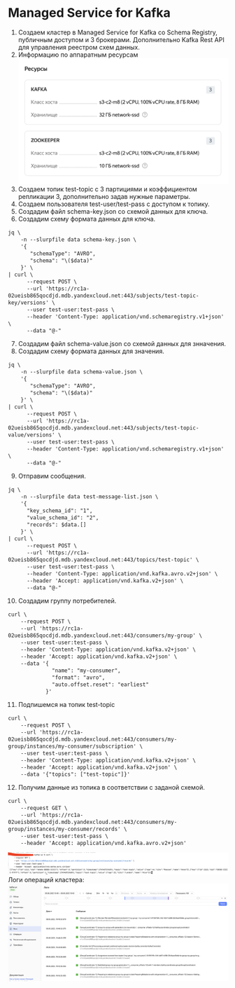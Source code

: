 # Managed Service for Kafka

1. Создаем кластер в Managed Service for Kafka со Schema Registry, публичным доступом и 3 брокерами.
Дополнительно Kafka Rest API для управления реестром схем данных.
2. Информацию по аппаратным ресурсам
![C1!](./docs/resources.png "C1")
3. Создаем топик test-topic с 3 партициями и коэффициентом репликации 3, дополнительно задав нужные параметры.
4. Создаем пользователя test-user/test-pass с доступом к топику.
5. Создадим файл schema-key.json со схемой данных для ключа.
6. Создадим схему формата данных для ключа.
```
jq \
    -n --slurpfile data schema-key.json \
    '{
       "schemaType": "AVRO",
       "schema": "\($data)"
    }' \
| curl \
      --request POST \
      --url 'https://rc1a-02ueisb865qocdjd.mdb.yandexcloud.net:443/subjects/test-topic-key/versions' \
      --user test-user:test-pass \
      --header 'Content-Type: application/vnd.schemaregistry.v1+json' \
      --data "@-"
```
7. Создадим файл schema-value.json со схемой данных для знначения.
8. Создадим схему формата данных для значения.
```
jq \
    -n --slurpfile data schema-value.json \
    '{
       "schemaType": "AVRO",
       "schema": "\($data)"
    }' \
| curl \
      --request POST \
      --url 'https://rc1a-02ueisb865qocdjd.mdb.yandexcloud.net:443/subjects/test-topic-value/versions' \
      --user test-user:test-pass \
      --header 'Content-Type: application/vnd.schemaregistry.v1+json' \
      --data "@-"
```
9. Отправим сообщения.
```
jq \
    -n --slurpfile data test-message-list.json \
    '{
      "key_schema_id": "1",
      "value_schema_id": "2",
      "records": $data.[]
    }' \
| curl \
      --request POST \
      --url 'https://rc1a-02ueisb865qocdjd.mdb.yandexcloud.net:443/topics/test-topic' \
      --user test-user:test-pass \
      --header 'Content-Type: application/vnd.kafka.avro.v2+json' \
      --header 'Accept: application/vnd.kafka.v2+json' \
      --data "@-"
```
10. Создадим группу потребителей.
```
curl \
    --request POST \
    --url 'https://rc1a-02ueisb865qocdjd.mdb.yandexcloud.net:443/consumers/my-group' \
    --user test-user:test-pass \
    --header 'Content-Type: application/vnd.kafka.v2+json' \
    --header 'Accept: application/vnd.kafka.v2+json' \
    --data '{
              "name": "my-consumer",
              "format": "avro",
              "auto.offset.reset": "earliest"
            }'
```
11. Подпишемся на топик test-topic
```
curl \
    --request POST \
    --url 'https://rc1a-02ueisb865qocdjd.mdb.yandexcloud.net:443/consumers/my-group/instances/my-consumer/subscription' \
    --user test-user:test-pass \
    --header 'Content-Type: application/vnd.kafka.v2+json' \
    --header 'Accept: application/vnd.kafka.v2+json' \
    --data '{"topics": ["test-topic"]}'
```
12. Получим данные из топика в соответствии с заданой схемой.
```
curl \
    --request GET \
    --url 'https://rc1a-02ueisb865qocdjd.mdb.yandexcloud.net:443/consumers/my-group/instances/my-consumer/records' \
    --user test-user:test-pass \
    --header 'Accept: application/vnd.kafka.avro.v2+json'
```
![Answer!](./docs/answer.png "Answer")
Логи операций кластера:
![Kluster!](./docs/kluster.png "Kluster")
